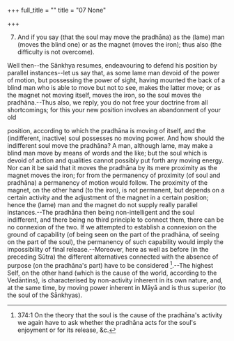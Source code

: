 +++
full_title = ""
title = "07 None"

+++


7. And if you say (that the soul may move the pradhāna) as the (lame) man (moves the blind one) or as the magnet (moves the iron); thus also (the difficulty is not overcome).

Well then--the Sānkhya resumes, endeavouring to defend his position by parallel instances--let us say that, as some lame man devoid of the power of motion, but possessing the power of sight, having mounted the back of a blind man who is able to move but not to see, makes the latter move; or as the magnet not moving itself, moves the iron, so the soul moves the pradhāna.--Thus also, we reply, you do not free your doctrine from all shortcomings; for this your new position involves an abandonment of your old

position, according to which the pradhāna is moving of itself, and the (indifferent, inactive) soul possesses no moving power. And how should the indifferent soul move the pradhāna? A man, although lame, may make a blind man move by means of words and the like; but the soul which is devoid of action and qualities cannot possibly put forth any moving energy. Nor can it be said that it moves the pradhāna by its mere proximity as the magnet moves the iron; for from the permanency of proximity (of soul and pradhāna) a permanency of motion would follow. The proximity of the magnet, on the other hand (to the iron), is not permanent, but depends on a certain activity and the adjustment of the magnet in a certain position; hence the (lame) man and the magnet do not supply really parallel instances.--The pradhāna then being non-intelligent and the soul indifferent, and there being no third principle to connect them, there can be no connexion of the two. If we attempted to establish a connexion on the ground of capability (of being seen on the part of the pradhāna, of seeing on the part of the soul), the permanency of such capability would imply the impossibility of final release.--Moreover, here as well as before (in the preceding Sūtra) the different alternatives connected with the absence of purpose (on the pradhāna's part) have to be considered [^fn_336].--The highest Self, on the other hand (which is the cause of the world, according to the Vedāntins), is characterised by non-activity inherent in its own nature, and, at the same time, by moving power inherent in Māyā and is thus superior (to the soul of the Sānkhyas).

[^fn_336]: 374:1 On the theory that the soul is the cause of the pradhāna's activity we again have to ask whether the pradhāna acts for the soul's enjoyment or for its release, &c.

